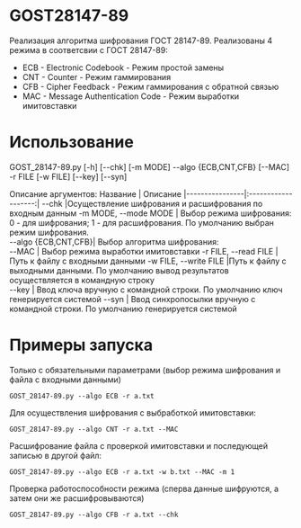 # GOST28147-89
Реализация алгоритма шифрования ГОСТ 28147-89.
Реализованы 4 режима в соответсвии с ГОСТ 28147-89:
 * ECB - Electronic Codebook - Режим простой замены
 * CNT - Counter - Режим гаммирования
 * CFB - Cipher Feedback - Режим гаммирования с обратной связью
 * MAC - Message Authentication Code - Режим выработки имитовставки
 
# Использование
GOST_28147-89.py [-h] [--chk] [-m MODE] --algo {ECB,CNT,CFB} [--MAC] -r  FILE [-w FILE] [--key] [--syn] 

Описание аргументов:
Название | Описание
|----------------|:-------------------:|
  --chk          |Осуществление шифрования и расшифрования по входным данным 
  -m MODE, --mode MODE | Выбор режима шифрования: 0 - для шифрования; 1 - для расшифрования. По умолчанию выбран режим шифрования.                    
  --algo {ECB,CNT,CFB}| Выбор алгоритма шифрования:  
  --MAC                | Выбор режима выработки имитовставки 
  -r FILE, --read FILE | Путь к файлу с входными данными 
  -w FILE, --write FILE |Путь к файлу с выходными данными. По умолчанию вывод результатов осуществляется в командную строку  
  --key                | Ввод ключа вручную с командной строки. По умолчанию ключ генерируется системой 
  --syn                | Ввод синхропосылки вручную с командной строки. По умолчанию генерируется системой


# Примеры запуска
Только с обязательными параметрами (выбор режима шифрования и файла с входными данными)

`GOST_28147-89.py --algo ECB -r a.txt`

Для осуществления шифрования с выбработкой имитовставки:

`GOST_28147-89.py --algo CNT -r a.txt --MAC`

Расшифрование файла с проверкой имитовставки и последующей записью в другой файл:

`GOST_28147-89.py --algo ECB -r a.txt -w b.txt --MAC -m 1`

Проверка работоспособности режима (сперва данные шифруются, а затем они же расшифровываются)

`GOST_28147-89.py --algo CFB -r a.txt --chk`

